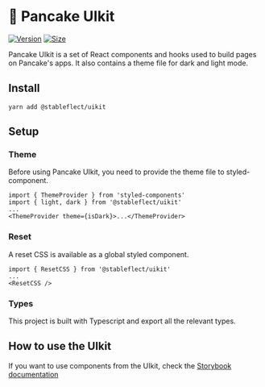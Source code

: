 # 🥞 Pancake UIkit

[![Version](https://img.shields.io/npm/v/@stableflect/uikit)](https://www.npmjs.com/package/@stableflect/uikit) [![Size](https://img.shields.io/bundlephobia/min/@stableflect/uikit)](https://www.npmjs.com/package/@stableflect/uikit)

Pancake UIkit is a set of React components and hooks used to build pages on Pancake's apps. It also contains a theme file for dark and light mode.

## Install

`yarn add @stableflect/uikit`

## Setup

### Theme

Before using Pancake UIkit, you need to provide the theme file to styled-component.

```
import { ThemeProvider } from 'styled-components'
import { light, dark } from '@stableflect/uikit'
...
<ThemeProvider theme={isDark}>...</ThemeProvider>
```

### Reset

A reset CSS is available as a global styled component.

```
import { ResetCSS } from '@stableflect/uikit'
...
<ResetCSS />
```

### Types

This project is built with Typescript and export all the relevant types.

## How to use the UIkit

If you want to use components from the UIkit, check the [Storybook documentation](https://pancakeswap.github.io/pancake-uikit/)
